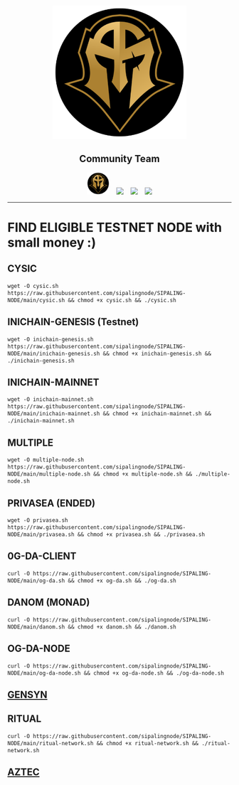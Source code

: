 <p align="center">
  <img height="300" height="auto" src="https://github.com/sipalingnode/sipalingnode/blob/main/logo.png">
</p>

<h2 align="center"><b>Community Team</b></h2>
<p align="center">
  <a href="https://www.airdropasc.com" target="_blank"><img src="https://github.com/sipalingnode/sipalingnode/blob/main/logo.png" width="50"/></a>&nbsp;&nbsp;&nbsp;
  <a href="https://t.me/airdropasc" target="_blank"><img src="https://github.com/user-attachments/assets/56e7f6ee-18b7-4b36-becc-ec6e4de7bff9" width="50"/></a>&nbsp;&nbsp;&nbsp;
  <a href="https://x.com/Autosultan_team" target="_blank"><img src="https://github.com/user-attachments/assets/fbb43aa4-9652-4a49-b984-5cf032b6b1ac" width="50"/></a>&nbsp;&nbsp;&nbsp;
  <a href="https://www.youtube.com/@ZamzaSalim" target="_blank"><img src="https://github.com/user-attachments/assets/c15509f9-acb7-49ce-989a-5bac62e7e549" width="50"/></a>
</p>

---

# FIND ELIGIBLE TESTNET NODE with small money :)
## CYSIC
```
wget -O cysic.sh https://raw.githubusercontent.com/sipalingnode/SIPALING-NODE/main/cysic.sh && chmod +x cysic.sh && ./cysic.sh
```
## INICHAIN-GENESIS (Testnet)
```
wget -O inichain-genesis.sh https://raw.githubusercontent.com/sipalingnode/SIPALING-NODE/main/inichain-genesis.sh && chmod +x inichain-genesis.sh && ./inichain-genesis.sh
```
## INICHAIN-MAINNET
```
wget -O inichain-mainnet.sh https://raw.githubusercontent.com/sipalingnode/SIPALING-NODE/main/inichain-mainnet.sh && chmod +x inichain-mainnet.sh && ./inichain-mainnet.sh
```
## MULTIPLE
```
wget -O multiple-node.sh https://raw.githubusercontent.com/sipalingnode/SIPALING-NODE/main/multiple-node.sh && chmod +x multiple-node.sh && ./multiple-node.sh
```
## PRIVASEA (ENDED)
```
wget -O privasea.sh https://raw.githubusercontent.com/sipalingnode/SIPALING-NODE/main/privasea.sh && chmod +x privasea.sh && ./privasea.sh
```
## 0G-DA-CLIENT
```
curl -O https://raw.githubusercontent.com/sipalingnode/SIPALING-NODE/main/og-da.sh && chmod +x og-da.sh && ./og-da.sh
```
## DANOM (MONAD)
```
curl -O https://raw.githubusercontent.com/sipalingnode/SIPALING-NODE/main/danom.sh && chmod +x danom.sh && ./danom.sh
```
## OG-DA-NODE
```
curl -O https://raw.githubusercontent.com/sipalingnode/SIPALING-NODE/main/og-da-node.sh && chmod +x og-da-node.sh && ./og-da-node.sh
```
## [GENSYN](https://github.com/sipalingnode/SIPALING-NODE/tree/main/gensyn#readme)

## RITUAL
```
curl -O https://raw.githubusercontent.com/sipalingnode/SIPALING-NODE/main/ritual-network.sh && chmod +x ritual-network.sh && ./ritual-network.sh
```
## [AZTEC](https://github.com/sipalingnode/SIPALING-NODE/tree/main/aztec)

